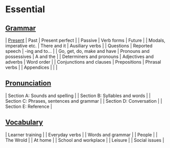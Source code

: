 # Essential


## [Grammar](grammar/README.md)

| [Present](grammar/present/README.md) | Past                     | Present perfect     |
| Passive                              | Verb forms               | Future              |
| Modals, imperative etc.              | There and it             | Ausiliary verbs     |
| Questions                            | Reported speech          | -ing and to&#x2026; |
| Go, get, do, make and have           | Pronouns and possessives | A and the           |
| Determiners and pronouns             | Adjectives and adverbs   | Word order          |
| Conjunctions and clauses             | Prepositions             | Phrasal verbs       |
| Appendices                           |                          |                     |


## [Pronunciation](pronunciation/README.md)

| Section A: Sounds and spelling            |
| Section B: Syllables and words            |
| Section C: Phrases, sentences and grammar |
| Section D: Conversation                   |
| Section E: Reference                      |


## [Vocabulary](vocabulary/README.md)

| Learner training     |
| Everyday verbs       |
| Words and grammar    |
| People               |
| The Wrold            |
| At home              |
| School and workplace |
| Leisure              |
| Social issues        |